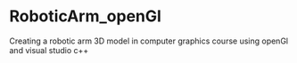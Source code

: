 # RoboticArm_openGl
Creating a robotic arm 3D model in computer graphics course using openGl and visual studio c++
